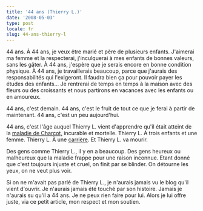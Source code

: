 ```yaml
---
title: '44 ans (Thierry L.)'
date: '2008-05-03'
type: post
locale: fr
slug: 44-ans-thierry-l
---
```


44 ans. À 44 ans, je veux être marié et père de plusieurs enfants. J'aimerai ma femme et la respecterai, j'inculquerai à mes enfants de bonnes valeurs, sans les gâter. À 44 ans, j'espère que je serais encore en bonne condition physique. À 44 ans, je travaillerais beaucoup, parce que j'aurais des responsabilités qui l'exigeront. Il faudra bien ça pour pouvoir payer les études des enfants… Je rentrerai de temps en temps à la maison avec des fleurs ou des croissants et nous partirons en vacances avec les enfants ou en amoureux.

44 ans, c'est demain. 44 ans, c'est le fruit de tout ce que je ferai à partir de maintenant. 44 ans, c'est un peu aujourd'hui.

44 ans, c'est l'âge auquel Thierry L. vient d'apprendre qu'il était atteint de la [maladie de Charcot,](http://fr.wikipedia.org/wiki/Maladie_de_Charcot) incurable et mortelle. Thierry L. À trois enfants et une femme. Thierry L. À une [carrière](http://www.rothschild.com/). Et Thierry L. va mourir.

Des gens comme Thierry L., il y en a beaucoup. Des gens heureux ou malheureux que la maladie frappe pour une raison inconnue. Etant donné que c'est toujours injuste et cruel, on finit par se blinder. On détourne les yeux, on ne veut plus voir.

Si on ne m'avait pas parlé de Thierry L., je n'aurais jamais vu le blog qu'il vient d'ouvrir. Je n'aurais jamais été touché par son histoire. Jamais je n'aurais su qu'il a 44 ans. Je ne peux rien faire pour lui. Alors je lui offre juste, via ce petit article, mon respect et mon soutien.
